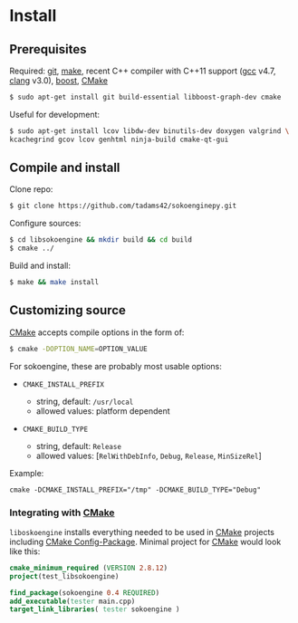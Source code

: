 # Install

## Prerequisites

Required: [git], [make], recent C++ compiler with C++11 support ([gcc] v4.7, [clang] v3.0), [boost], [CMake]

~~~~~~sh
$ sudo apt-get install git build-essential libboost-graph-dev cmake
~~~~~~

Useful for development:

~~~~~~sh
$ sudo apt-get install lcov libdw-dev binutils-dev doxygen valgrind \
kcachegrind gcov lcov genhtml ninja-build cmake-qt-gui
~~~~~~

## Compile and install

Clone repo:

~~~~~~sh
$ git clone https://github.com/tadams42/sokoenginepy.git
~~~~~~

Configure sources:

~~~~~~sh
$ cd libsokoengine && mkdir build && cd build
$ cmake ../
~~~~~~

Build and install:

~~~~~~sh
$ make && make install
~~~~~~

## Customizing source

[CMake] accepts compile options in the form of:

~~~~~~sh
$ cmake -DOPTION_NAME=OPTION_VALUE
~~~~~~

For sokoengine, these are probably most usable options:

  - `CMAKE_INSTALL_PREFIX`
    + string, default: `/usr/local`
    + allowed values: platform dependent

  - `CMAKE_BUILD_TYPE`
    + string, default: `Release`
    + allowed values: [`RelWithDebInfo`, `Debug`, `Release`, `MinSizeRel`]

Example:

~~~
cmake -DCMAKE_INSTALL_PREFIX="/tmp" -DCMAKE_BUILD_TYPE="Debug"
~~~

### Integrating with [CMake]

`liboskoengine` installs everything needed to be used in [CMake] projects including [CMake Config-Package](http://www.cmake.org/cmake/help/git-master/manual/cmake-packages.7.html#using-packages). Minimal project for [CMake] would look like this:

```cmake
cmake_minimum_required (VERSION 2.8.12)
project(test_libsokoengine)

find_package(sokoengine 0.4 REQUIRED)
add_executable(tester main.cpp)
target_link_libraries( tester sokoengine )
```

[C++ symbols wrapup]:http://www.eyrie.org/~eagle/journal/2012-02/001.html
[git]:http://git-scm.com/
[gcc]:http://gcc.gnu.org/
[clang]:http://clang.llvm.org/
[CMake]:http://www.cmake.org
[boost]:http://www.boost.org/
[make]:http://www.gnu.org/software/make/
[Doxygen]:http://www.doxygen.org/
[Graphviz]:http://www.graphviz.org
